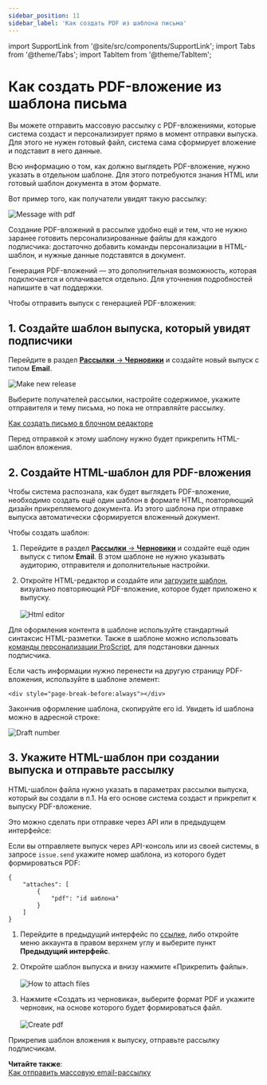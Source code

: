 ```yaml
---
sidebar_position: 11
sidebar_label: 'Как создать PDF из шаблона письма'
---
```


import SupportLink from '@site/src/components/SupportLink';
import Tabs from '@theme/Tabs';
import TabItem from '@theme/TabItem';

# Как создать PDF-вложение из шаблона письма

Вы можете отправить массовую рассылку с PDF-вложениями, которые система создаст и персонализирует прямо в момент отправки выпуска. Для этого не нужен готовый файл, система сама сформирует вложение и подставит в него данные.

Всю информацию о том, как должно выглядеть PDF-вложение, нужно указать в отдельном шаблоне. Для этого потребуются знания HTML или готовый шаблон документа в этом формате.

Вот пример того, как получатели увидят такую рассылку:

![Message with pdf](/img/email-campaigns/personalization/how-to-create-pdf/message-with-pdf.gif)

Создание PDF-вложений в рассылке удобно ещё и тем, что не нужно заранее готовить персонализированные файлы для каждого подписчика: достаточно добавить команды персонализации в HTML-шаблон, и нужные данные подставятся в документ.

Генерация PDF-вложений — это дополнительная возможность, которая подключается и оплачивается отдельно. Для уточнения подробностей <SupportLink>напишите в чат поддержки</SupportLink>.

Чтобы отправить выпуск с генерацией PDF-вложения:

## 1. Создайте шаблон выпуска, который увидят подписчики

Перейдите в раздел [**Рассылки** → **Черновики**](https://app.sendsay.ru/campaigns) и создайте новый выпуск с типом **Email**.

![Make new release](/img/email-campaigns/personalization/how-to-create-pdf/make-new-release.gif)

Выберите получателей рассылки, настройте содержимое, укажите отправителя и тему письма, но пока не отправляйте рассылку.

[Как создать письмо в блочном редакторе](https://docs.sendsay.ru/email-campaigns/create-your-campaign/drag-and-drop-editor/)

Перед отправкой к этому шаблону нужно будет прикрепить HTML-шаблон вложения.

## 2. Создайте HTML-шаблон для PDF-вложения

Чтобы система распознала, как будет выглядеть PDF-вложение, необходимо создать ещё один шаблон в формате HTML, повторяющий дизайн прикрепляемого документа. Из этого шаблона при отправке выпуска автоматически сформируется вложенный документ.

Чтобы создать шаблон:

1. Перейдите в раздел [**Рассылки** → **Черновики**](https://app.sendsay.ru/campaigns) и создайте ещё один выпуск с типом **Email**. В этом шаблоне не нужно указывать аудиторию, отправителя и дополнительные настройки.

2. Откройте HTML-редактор и создайте или [загрузите шаблон](https://docs.sendsay.ru/email-campaigns/create-your-campaign/how-to-upload-html-template/), визуально повторяющий PDF-вложение, которое будет приложено к выпуску. 
   <br/><br/>![Html editor](/img/email-campaigns/personalization/how-to-create-pdf/html-editor.png)

Для оформления контента в шаблоне используйте стандартный синтаксис HTML-разметки. Также в шаблоне можно использовать [команды персонализации ProScript](https://docs.sendsay.ru/proscript/proscript-in-a-nutshell/), для подстановки данных подписчика.

Если часть информации нужно перенести на другую страницу PDF-вложения, используйте в шаблоне элемент:

```
<div style="page-break-before:always"></div>
```

Закончив оформление шаблона, скопируйте его id. Увидеть id шаблона можно в адресной строке:

![Draft number](/img/email-campaigns/personalization/how-to-create-pdf/draft-number.png)

## 3. Укажите HTML-шаблон при создании выпуска и отправьте рассылку

HTML-шаблон файла нужно указать в параметрах рассылки выпуска, который вы создали в п.1. На его основе система создаст и прикрепит к выпуску PDF-вложение.

Это можно сделать при отправке через API или в предыдущем интерфейсе:

<Tabs>
<TabItem value="key1" label="В API-консоли" default>

Если вы отправляете выпуск через API-консоль или из своей системы, в запросе `issue.send` укажите номер шаблона, из которого будет формироваться PDF:

```
{
    "attaches": [
        {
            "pdf": "id шаблона"
        }
    ]
}
```

</TabItem>
  
<TabItem value="key2" label="В предыдущем интерфейсе" default>

1. Перейдите в предыдущий интерфейс по [ссылке](https://sendsay.ru/account/#dashboard), либо откройте меню аккаунта в правом верхнем углу и выберите пункт **Предыдущий интерфейс**.
2. Откройте шаблон выпуска и внизу нажмите «Прикрепить файлы».
   <br/><br/>![How to attach files](/img/email-campaigns/personalization/how-to-create-pdf/how-to-attach-files.png)

3. Нажмите «Создать из черновика», выберите формат PDF и укажите черновик, на основе которого будет формироваться файл.
   <br/><br/>![Create pdf](/img/email-campaigns/personalization/how-to-create-pdf/create-pdf.gif)

</TabItem>
</Tabs>

Прикрепив шаблон вложения к выпуску, отправьте рассылку подписчикам.

**Читайте также**:<br/>
[Как отправить массовую email-рассылку](https://docs.sendsay.ru/email-campaigns/create-your-campaign/how-to-send-email-campaign/)

